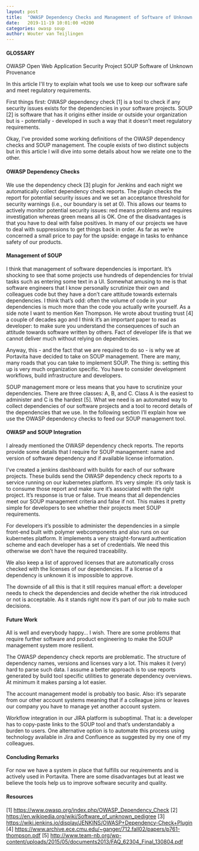 ```yaml
---
layout: post
title:  "OWASP Dependency Checks and Management of Software of Unknown Provenance"
date:   2019-11-19 10:01:00 +0200
categories: owasp soup
author: Wouter van Teijlingen
---
```


#### GLOSSARY

OWASP Open Web Application Security Project
SOUP Software of Unknown Provenance

In this article I'll try to explain what tools we use to keep our software safe and meet regulatory requirements.

First things first: OWASP dependency check [1] is a tool to check if any security issues exists for the dependencies in your software projects. SOUP [2] is software that has it origins either inside or outside your organization but is - potentially - developed in such a way that it doesn’t meet regulatory requirements.

Okay, I’ve provided some working definitions of the OWASP dependency checks and SOUP management. The couple exists of two distinct subjects but in this article I will dive into some details about how we relate one to the other.

#### OWASP Dependency Checks

We use the dependency check [3] plugin for Jenkins and each night we automatically collect dependency check reports. The plugin checks the report for potential security issues and we set an acceptance threshold for security warnings (i.e., our boundary is set at 0). This allows our teams to actively monitor potential security issues: red means problems and requires investigation whereas green means all is OK. One of the disadvantages is that you have to deal with false positives. In many of our projects we have to deal with suppressions to get things back in order. As far as we’re concerned a small price to pay for the upside: engage in tasks to enhance safety of our products.

#### Management of SOUP

I think that management of software dependencies is important. It’s shocking to see that some projects use hundreds of dependencies for trivial tasks such as entering some text in a UI. Somewhat amusing to me is that software engineers that I know personally scrutinize their own and colleagues code but they have a don’t care attitude towards externals dependencies. I think that’s odd: often the volume of code in your dependencies is much more than the code you actually write yourself. As a side note I want to mention Ken Thompson. He wrote about trusting trust [4] a couple of decades ago and I think it’s an important paper to read as developer: to make sure you understand the consequences of such an attitude towards software written by others. Fact of developer life is that we cannot deliver much without relying on dependencies.

Anyway, this - and the fact that we are required to do so - is why we at Portavita have decided to take on SOUP management. There are many, many roads that you can take to implement SOUP. The thing is: setting this up is very much organization specific. You have to consider development workflows, build infrastructure and developers.

SOUP management more or less means that you have to scrutinize your dependencies. There are three classes: A, B, and C. Class A is the easiest to administer and C is the hardest [5]. What we need is an automated way to collect dependencies of our software projects and a tool to record details of the dependencies that we use. In the following section I’ll explain how we use the OWASP dependency checks to feed our SOUP management tool.

#### OWASP and SOUP Integration

I already mentioned the OWASP dependency check reports. The reports provide some details that I require for SOUP management: name and version of software dependency and if available license information.

I’ve created a jenkins dashboard with builds for each of our software projects. These builds send the OWASP dependency check reports to a service running on our kubernetes platform. It’s very simple: it’s only task is to consume those report and make sure it’s associated with the right project. It’s response is true or false. True means that all dependencies meet our SOUP management criteria and false if not. This makes it pretty simple for developers to see whether their projects meet SOUP requirements.

For developers it’s possible to administer the dependencies in a simple front-end built with polymer webcomponents and also runs on our kubernetes platform. It implements a very straight-forward authentication scheme and each developer has a set of credentials. We need this otherwise we don’t have the required traceability.

We also keep a list of approved licenses that are automatically cross checked with the licenses of our dependencies. If a license of a dependency is unknown it is impossible to approve.

The downside of all this is that it still requires manual effort: a developer needs to check the dependencies and decide whether the risk introduced or not is acceptable. As it stands right now it’s part of our job to make such decisions.

#### Future Work

All is well and everybody happy… I wish. There are some problems that require further software and product engineering to make the SOUP management system more resilient.

The OWASP dependency check reports are problematic. The structure of dependency names, versions and licenses vary a lot. This makes it (very) hard to parse such data. I assume a better approach is to use reports generated by build tool specific utilities to generate dependency overviews. At minimum it makes parsing a lot easier.

The account management model is probably too basic. Also: it’s separate from our other account systems meaning that if a colleague joins or leaves our company you have to manage yet another account system.

Workflow integration in our JIRA platform is suboptimal. That is: a developer has to copy-paste links to the SOUP tool and that’s understandably a burden to users. One alternative option is to automate this process using technology available in Jira and Confluence as suggested by my one of my colleagues.

#### Concluding Remarks

For now we have a system in place that fulfills our requirements and is actively used in Portavita. There are some disadvantages but at least we believe the tools help us to improve software security and quality.

#### Resources

[1] https://www.owasp.org/index.php/OWASP_Dependency_Check
[2] https://en.wikipedia.org/wiki/Software_of_unknown_pedigree
[3] https://wiki.jenkins.io/display/JENKINS/OWASP+Dependency-Check+Plugin
[4] https://www.archive.ece.cmu.edu/~ganger/712.fall02/papers/p761-thompson.pdf
[5] http://www.team-nb.org/wp-content/uploads/2015/05/documents2013/FAQ_62304_Final_130804.pdf

